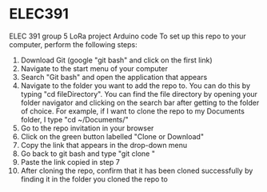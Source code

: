 # ELEC391
ELEC 391 group 5 LoRa project Arduino code
To set up this repo to your computer, perform the following steps:
1. Download Git (google "git bash" and click on the first link)
2. Navigate to the start menu of your computer
3. Search "Git bash" and open the application that appears
4. Navigate to the folder you want to add the repo to. You can do this by typing "cd fileDirectory". You can find the file directory by opening your folder navigator and clicking on the search bar after getting to the folder of choice. For example, if I want to clone the repo to my Documents folder, I type "cd ~/Documents/"
5. Go to the repo invitation in your browser
6. Click on the green button labelled "Clone or Download"
7. Copy the link that appears in the drop-down menu
8. Go back to git bash and type "git clone "
9. Paste the link copied in step 7
10. After cloning the repo, confirm that it has been cloned successfully by finding it in the folder you cloned the repo to
